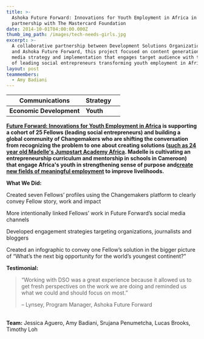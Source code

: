 ```yaml
---
title: >-
  Ashoka Future Forward: Innovations for Youth Employment in Africa in
  partnership with The Mastercard Foundation
date: 2014-10-01T04:00:00.000Z
thumb_img_path: /images/tech-needs-girls.jpg
excerpt: >-
  A collaborative partnership between Development Solutions Organization (DSO)
  and Ashoka Future Forward, this project focused on content generation, social
  media strategy and implementation that engages target audience with the work
  of leading social entrepreneurs transforming youth employment in Africa.
layout: post
teammembers:
  - Amy Badiani
---
```

| **Communications**       | **Strategy** |     |
| ------------------------ | ------------ | --- |
| **Economic Development** | **Youth**    |     |

**[Future Forward: Innovations for Youth Employment in Africa](https://www.changemakers.com/futureforward) is supporting a cohort of 25 Fellows (leading social entrepreneurs) and building a global community of Changemakers who are shifting the conversation from recognizing the problem to one about creating solutions ([such as 24 year old Madelle's Jumpstart Academy Africa](http://www.forbes.com/sites/ashoka/2015/02/05/how-innovative-young-africans-are-fixing-a-broken-education-system/). Madelle is cultivating an entrepreneurship curriculum and mentorship in schools in Cameroon) that engage Africa's youth in strengthening sense of purpose and[create new fields of meaningful employment](http://www.forbes.com/sites/ashoka/2014/04/16/the-9-best-jobs-in-africa-dont-exist-yet/) to improve livelihoods.**

**What We Did:**

Created seven Fellows’ profiles using the Changemakers platform to clearly convey Fellow story, work and impact

More intentionally linked Fellows’ work in Future Forward’s social media channels

Developed engagement strategies targeting organizations, journalists and bloggers

Created an infographic to convey one Fellow’s solution in the bigger picture of “What’s the next big opportunity for the world’s youngest continent?”

**Testimonial:**

> “Working with DSO was a great experience because it allowed us to get fresh perspectives on the work we are doing and reminded us what we could and should focus on most.”
>
> – Lynsey, Program Manager, Ashoka Future Forward

\
**Team:** Jessica Aguero, Amy Badiani, Srujana Penumetcha, Lucas Brooks, Timothy Loh